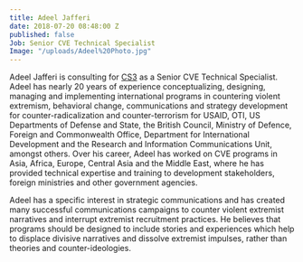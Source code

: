 ```yaml
---
title: Adeel Jafferi
date: 2018-07-20 08:48:00 Z
published: false
Job: Senior CVE Technical Specialist
Image: "/uploads/Adeel%20Photo.jpg"
---
```


Adeel Jafferi is consulting for [CS3](https://www.dai.com/our-work/solutions/fragile-states) as a Senior CVE Technical Specialist. Adeel has nearly 20 years of experience conceptualizing,  designing, managing and implementing international programs in countering violent extremism, behavioral change, communications and strategy development for counter-radicalization and counter-terrorism for USAID, OTI, US Departments of Defense and State, the British Council, Ministry of Defence, Foreign and Commonwealth Office, Department for International Development and the Research and Information Communications Unit, amongst others. Over his career, Adeel has worked on CVE programs in Asia, Africa, Europe, Central Asia and the Middle East, where he has provided technical expertise and training to development stakeholders, foreign ministries and other government agencies.

<!--more-->

Adeel has a specific interest in strategic communications and has created many successful communications campaigns to counter violent extremist narratives and interrupt extremist recruitment practices. He believes that programs should be designed to include stories and experiences which help to displace divisive narratives and dissolve extremist impulses, rather than theories and counter-ideologies.